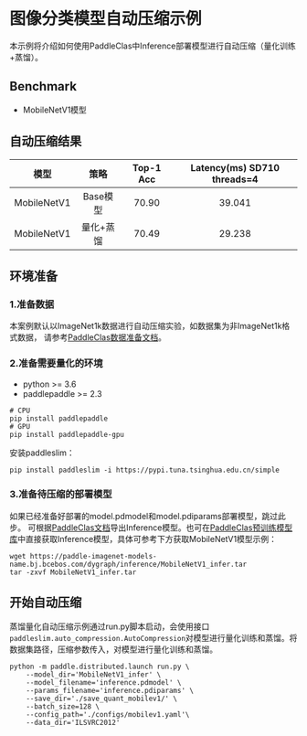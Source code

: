 # 图像分类模型自动压缩示例

本示例将介绍如何使用PaddleClas中Inference部署模型进行自动压缩（量化训练+蒸馏）。

## Benchmark
- MobileNetV1模型

## 自动压缩结果
| 模型 | 策略 | Top-1 Acc | Latency(ms) SD710 threads=4 | 
|:------:|:------:|:------:|:------:|
| MobileNetV1 | Base模型 | 70.90 | 39.041 | 
| MobileNetV1 | 量化+蒸馏 | 70.49 | 29.238|


## 环境准备

### 1.准备数据
本案例默认以ImageNet1k数据进行自动压缩实验，如数据集为非ImageNet1k格式数据， 请参考[PaddleClas数据准备文档](https://github.com/PaddlePaddle/PaddleClas/blob/release/2.3/docs/zh_CN/data_preparation/classification_dataset.md)。

### 2.准备需要量化的环境
- python >= 3.6
- paddlepaddle >= 2.3

```shell
# CPU
pip install paddlepaddle
# GPU
pip install paddlepaddle-gpu
```

安装paddleslim：
```shell
pip install paddleslim -i https://pypi.tuna.tsinghua.edu.cn/simple
```


### 3.准备待压缩的部署模型
如果已经准备好部署的model.pdmodel和model.pdiparams部署模型，跳过此步。
可根据[PaddleClas文档](https://github.com/PaddlePaddle/PaddleClas/blob/release/2.3/docs/zh_CN/inference_deployment/export_model.md)导出Inference模型。也可在[PaddleClas预训练模型库](https://github.com/PaddlePaddle/PaddleClas/blob/release/2.3/docs/zh_CN/algorithm_introduction/ImageNet_models.md)中直接获取Inference模型，具体可参考下方获取MobileNetV1模型示例：

```shell
wget https://paddle-imagenet-models-name.bj.bcebos.com/dygraph/inference/MobileNetV1_infer.tar
tar -zxvf MobileNetV1_infer.tar
```

## 开始自动压缩

蒸馏量化自动压缩示例通过run.py脚本启动，会使用接口```paddleslim.auto_compression.AutoCompression```对模型进行量化训练和蒸馏。将数据集路径，压缩参数传入，对模型进行量化训练和蒸馏。

```shell
python -m paddle.distributed.launch run.py \
    --model_dir='MobileNetV1_infer' \
    --model_filename='inference.pdmodel' \
    --params_filename='inference.pdiparams' \
    --save_dir='./save_quant_mobilev1/' \
    --batch_size=128 \
    --config_path='./configs/mobilev1.yaml'\
    --data_dir='ILSVRC2012' 
```

